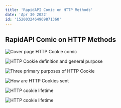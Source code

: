 ```yaml
---
title: 'RapidAPI Comic on HTTP Methods'
date: 'Apr 30 2022'
id: '1520032464969871360'
---
```


## RapidAPI Comic on HTTP Methods

<Tweet>

![Cover page HTTP Cookie comic](https://raw.githubusercontent.com/RapidAPI/DevRel-Stack-Data/production/threads/comics/http-methods/images/http-methods-cover.jpeg)

</Tweet>

<Tweet>

![HTTP Cookie definition and general purpose](https://raw.githubusercontent.com/RapidAPI/DevRel-Stack-Data/production/threads/comics/http-methods/images/http-methods-2.jpeg)

</Tweet>

<Tweet>

![Three primary purposes of HTTP Cookie](https://raw.githubusercontent.com/RapidAPI/DevRel-Stack-Data/production/threads/comics/http-methods/images/http-methods-3.jpeg)

</Tweet>

<Tweet>

![How are HTTP Cookies sent](https://raw.githubusercontent.com/RapidAPI/DevRel-Stack-Data/production/threads/comics/http-methods/images/http-methods-4.jpeg)

</Tweet>

<Tweet>

![HTTP cookie lifetime](https://raw.githubusercontent.com/RapidAPI/DevRel-Stack-Data/production/threads/comics/http-methods/images/http-methods-5.jpeg)

</Tweet>

<Tweet>

![HTTP cookie lifetime](https://raw.githubusercontent.com/RapidAPI/DevRel-Stack-Data/production/threads/comics/http-methods/images/http-methods-6.jpeg)

</Tweet>
